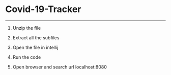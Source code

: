 # Covid-19-Tracker

--------------------------------------------------------------------------------------------------------------------------------------------------------------------------------
1) Unzip the file

2) Extract all the subfiles

3) Open the file in intellij 

4) Run the code

5) Open browser and search url localhost:8080
